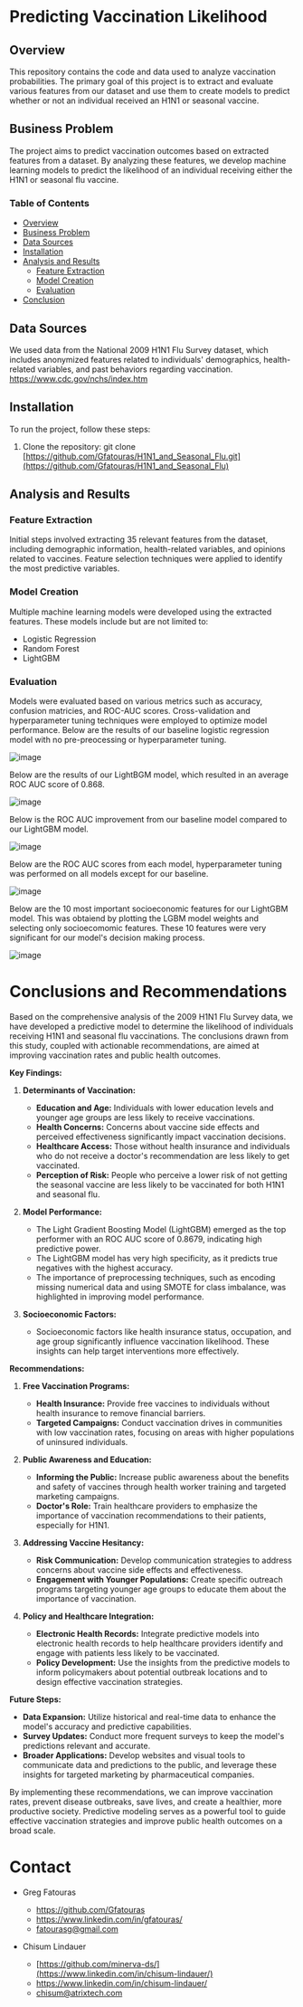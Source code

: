 # Predicting Vaccination Likelihood

## Overview

This repository contains the code and data used to analyze vaccination probabilities. The primary goal of this project is to extract and evaluate various features from our dataset and use them to create models to predict whether or not an individual received an H1N1 or seasonal vaccine.

## Business Problem

The project aims to predict vaccination outcomes based on extracted features from a dataset. By analyzing these features, we develop machine learning models to predict the likelihood of an individual receiving either the H1N1 or seasonal flu vaccine.

### Table of Contents

- [Overview](#overview)
- [Business Problem](#business-problem)
- [Data Sources](#data-sources)
- [Installation](#installation)
- [Analysis and Results](#analysis-and-results)
  - [Feature Extraction](#feature-extraction)
  - [Model Creation](#model-creation)
  - [Evaluation](#evaluation)
- [Conclusion](#conclusions-and-recommendations)

## Data Sources

We used data from the National 2009 H1N1 Flu Survey dataset, which includes anonymized features related to individuals' demographics, health-related variables, and past behaviors regarding vaccination. https://www.cdc.gov/nchs/index.htm

## Installation

To run the project, follow these steps:

1. Clone the repository: git clone [https://github.com/Gfatouras/H1N1_and_Seasonal_Flu.git](https://github.com/Gfatouras/H1N1_and_Seasonal_Flu)
   
## Analysis and Results

### Feature Extraction

Initial steps involved extracting 35 relevant features from the dataset, including demographic information, health-related variables, and opinions related to vaccines. Feature selection techniques were applied to identify the most predictive variables.

### Model Creation

Multiple machine learning models were developed using the extracted features. These models include but are not limited to:
- Logistic Regression
- Random Forest
- LightGBM
### Evaluation

Models were evaluated based on various metrics such as accuracy, confusion matricies, and ROC-AUC scores. Cross-validation and hyperparameter tuning techniques were employed to optimize model performance. 
Below are the results of our baseline logistic regression model with no pre-preocessing or hyperparameter tuning.

![image](https://github.com/Gfatouras/Phase3/assets/165408353/fe1c998b-b7da-4c04-8abc-afcb1b3d710a)



Below are the results of our LightBGM model, which resulted in an average ROC AUC score of 0.868.

![image](https://github.com/user-attachments/assets/7121e13a-8b15-4542-8b03-7dfc1e14fe17)

Below is the ROC AUC improvement from our baseline model compared to our LightGBM model.

![image](https://github.com/user-attachments/assets/337757be-25f8-45f1-bbe0-650160060063)


Below are the ROC AUC scores from each model, hyperparameter tuning was performed on all models except for our baseline. 

![image](https://github.com/user-attachments/assets/4945fd40-5cc2-498a-afe4-15fa5eb15951)

Below are the 10 most important socioeconomic features for our LightGBM model. This was obtaiend by plotting the LGBM model weights and selecting only socioecomomic features. These 10 features were very significant for our model's decision making process.

![image](https://github.com/user-attachments/assets/9c7234c1-794c-4113-8fe9-31e0550edda5)



# Conclusions and Recommendations

Based on the comprehensive analysis of the 2009 H1N1 Flu Survey data, we have developed a predictive model to determine the likelihood of individuals receiving H1N1 and seasonal flu vaccinations. The conclusions drawn from this study, coupled with actionable recommendations, are aimed at improving vaccination rates and public health outcomes.

**Key Findings:**

1. **Determinants of Vaccination:**
   - **Education and Age:** Individuals with lower education levels and younger age groups are less likely to receive vaccinations.
   - **Health Concerns:** Concerns about vaccine side effects and perceived effectiveness significantly impact vaccination decisions.
   - **Healthcare Access:** Those without health insurance and individuals who do not receive a doctor's recommendation are less likely to get vaccinated.
   - **Perception of Risk:** People who perceive a lower risk of not getting the seasonal vaccine are less likely to be vaccinated for both H1N1 and seasonal flu.

2. **Model Performance:**
   - The Light Gradient Boosting Model (LightGBM) emerged as the top performer with an ROC AUC score of 0.8679, indicating high predictive power.
   - The LightGBM model has very high specificity, as it predicts true negatives with the highest accuracy.
   - The importance of preprocessing techniques, such as encoding missing numerical data and using SMOTE for class imbalance, was highlighted in improving model performance.

3. **Socioeconomic Factors:**
   - Socioeconomic factors like health insurance status, occupation, and age group significantly influence vaccination likelihood. These insights can help target interventions more effectively.

**Recommendations:**

1. **Free Vaccination Programs:**
   - **Health Insurance:** Provide free vaccines to individuals without health insurance to remove financial barriers.
   - **Targeted Campaigns:** Conduct vaccination drives in communities with low vaccination rates, focusing on areas with higher populations of uninsured individuals.

2. **Public Awareness and Education:**
   - **Informing the Public:** Increase public awareness about the benefits and safety of vaccines through health worker training and targeted marketing campaigns.
   - **Doctor's Role:** Train healthcare providers to emphasize the importance of vaccination recommendations to their patients, especially for H1N1.

3. **Addressing Vaccine Hesitancy:**
   - **Risk Communication:** Develop communication strategies to address concerns about vaccine side effects and effectiveness.
   - **Engagement with Younger Populations:** Create specific outreach programs targeting younger age groups to educate them about the importance of vaccination.

4. **Policy and Healthcare Integration:**
   - **Electronic Health Records:** Integrate predictive models into electronic health records to help healthcare providers identify and engage with patients less likely to be vaccinated.
   - **Policy Development:** Use the insights from the predictive models to inform policymakers about potential outbreak locations and to design effective vaccination strategies.

**Future Steps:**

- **Data Expansion:** Utilize historical and real-time data to enhance the model's accuracy and predictive capabilities.
- **Survey Updates:** Conduct more frequent surveys to keep the model's predictions relevant and accurate.
- **Broader Applications:** Develop websites and visual tools to communicate data and predictions to the public, and leverage these insights for targeted marketing by pharmaceutical companies.

By implementing these recommendations, we can improve vaccination rates, prevent disease outbreaks, save lives, and create a healthier, more productive society. Predictive modeling serves as a powerful tool to guide effective vaccination strategies and improve public health outcomes on a broad scale.

# Contact
- Greg Fatouras
  + https://github.com/Gfatouras
  + https://www.linkedin.com/in/gfatouras/
  + fatourasg@gmail.com

- Chisum Lindauer
  + [https://github.com/minerva-ds/](https://www.linkedin.com/in/chisum-lindauer/)
  + https://www.linkedin.com/in/chisum-lindauer/
  + chisum@atrixtech.com

